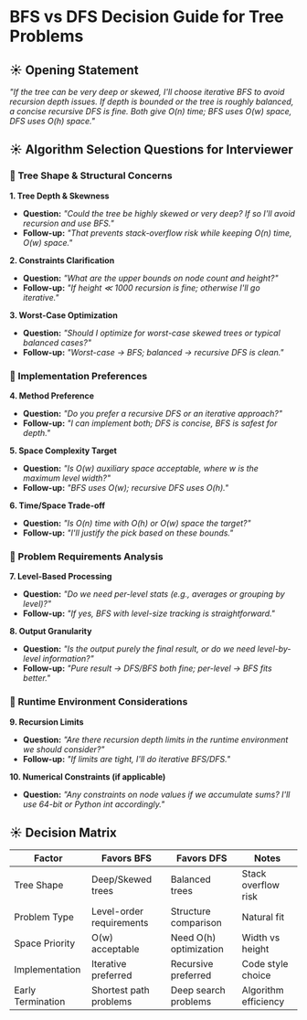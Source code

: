 # BFS vs DFS Decision Guide for Tree Problems

## ☀️ Opening Statement 

*"If the tree can be very deep or skewed, I'll choose iterative BFS to avoid recursion depth issues. If depth is bounded or the tree is roughly balanced, a concise recursive DFS is fine. Both give O(n) time; BFS uses O(w) space, DFS uses O(h) space."*

## ☀️ Algorithm Selection Questions for Interviewer

### 🎯 Tree Shape & Structural Concerns

**1. Tree Depth & Skewness**
- **Question:** *"Could the tree be highly skewed or very deep? If so I'll avoid recursion and use BFS."*
- **Follow-up:** *"That prevents stack-overflow risk while keeping O(n) time, O(w) space."*

**2. Constraints Clarification**
- **Question:** *"What are the upper bounds on node count and height?"*
- **Follow-up:** *"If height ≪ 1000 recursion is fine; otherwise I'll go iterative."*

**3. Worst-Case Optimization**
- **Question:** *"Should I optimize for worst-case skewed trees or typical balanced cases?"*
- **Follow-up:** *"Worst-case → BFS; balanced → recursive DFS is clean."*

### 🎯 Implementation Preferences

**4. Method Preference**
- **Question:** *"Do you prefer a recursive DFS or an iterative approach?"*
- **Follow-up:** *"I can implement both; DFS is concise, BFS is safest for depth."*

**5. Space Complexity Target**
- **Question:** *"Is O(w) auxiliary space acceptable, where w is the maximum level width?"*
- **Follow-up:** *"BFS uses O(w); recursive DFS uses O(h)."*

**6. Time/Space Trade-off**
- **Question:** *"Is O(n) time with O(h) or O(w) space the target?"*
- **Follow-up:** *"I'll justify the pick based on these bounds."*

### 🎯 Problem Requirements Analysis

**7. Level-Based Processing**
- **Question:** *"Do we need per-level stats (e.g., averages or grouping by level)?"*
- **Follow-up:** *"If yes, BFS with level-size tracking is straightforward."*

**8. Output Granularity**
- **Question:** *"Is the output purely the final result, or do we need level-by-level information?"*
- **Follow-up:** *"Pure result → DFS/BFS both fine; per-level → BFS fits better."*

### 🎯 Runtime Environment Considerations

**9. Recursion Limits**
- **Question:** *"Are there recursion depth limits in the runtime environment we should consider?"*
- **Follow-up:** *"If limits are tight, I'll do iterative BFS/DFS."*

**10. Numerical Constraints (if applicable)**
- **Question:** *"Any constraints on node values if we accumulate sums? I'll use 64-bit or Python int accordingly."*

## ☀️ Decision Matrix

| Factor | Favors BFS | Favors DFS | Notes |
|--------|------------|------------|--------|
| Tree Shape | Deep/Skewed trees | Balanced trees | Stack overflow risk |
| Problem Type | Level-order requirements | Structure comparison | Natural fit |
| Space Priority | O(w) acceptable | Need O(h) optimization | Width vs height |
| Implementation | Iterative preferred | Recursive preferred | Code style choice |
| Early Termination | Shortest path problems | Deep search problems | Algorithm efficiency |
